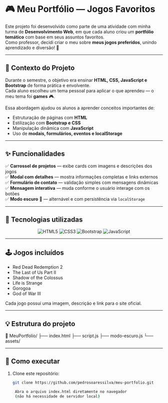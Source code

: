 # 🎮 Meu Portfólio — Jogos Favoritos

Este projeto foi desenvolvido como parte de uma atividade com minha turma de **Desenvolvimento Web**, em que cada aluno criou um **portfólio temático** com base em seus assuntos favoritos.  
Como professor, decidi criar o meu sobre **meus jogos preferidos**, unindo aprendizado e diversão! 🚀

---

## 🧠 Contexto do Projeto

Durante o semestre, o objetivo era ensinar **HTML, CSS, JavaScript e Bootstrap** de forma prática e envolvente.  
Cada aluno escolheu um tema pessoal para aplicar o que aprendeu — o meu tema foi **games** 🎮.

Essa abordagem ajudou os alunos a aprender conceitos importantes de:
- Estruturação de páginas com **HTML**
- Estilização com **Bootstrap e CSS**
- Manipulação dinâmica com **JavaScript**
- Uso de **modais, formulários, eventos e localStorage**

---

## ✨ Funcionalidades

✅ **Carrossel de projetos** — exibe cards com imagens e descrições dos jogos  
✅ **Modal com detalhes** — mostra informações completas e links externos  
✅ **Formulário de contato** — validação simples com mensagens dinâmicas  
✅ **Mensagem interativa** — muda conforme o usuário interage com os botões  
✅ **Modo escuro** 🌙 — alternável e com persistência via `localStorage`

---

## 🧩 Tecnologias utilizadas

<div align="center">

![HTML5](https://img.shields.io/badge/HTML5-E34F26?style=for-the-badge&logo=html5&logoColor=white)
![CSS3](https://img.shields.io/badge/CSS3-1572B6?style=for-the-badge&logo=css3&logoColor=white)
![Bootstrap](https://img.shields.io/badge/Bootstrap-7952B3?style=for-the-badge&logo=bootstrap&logoColor=white)
![JavaScript](https://img.shields.io/badge/JavaScript-F7DF1E?style=for-the-badge&logo=javascript&logoColor=black)

</div>

---

## 🕹️ Jogos incluídos

- Red Dead Redemption 2  
- The Last of Us Part II  
- Shadow of the Colossus  
- Life is Strange  
- Gorogoa  
- God of War III  

Cada jogo possui uma imagem, descrição e link para o site oficial.

---

## 💡 Estrutura do projeto

📁 MeuPortfolio/
├── index.html
├── script.js
├── modo-escuro.js
└── assets/


---

## 🚀 Como executar

1. Clone este repositório:
   ```bash
   git clone https://github.com/pedrosoaressilva/meu-portfolio.git

    Abra o arquivo index.html diretamente no navegador
    (não há necessidade de servidor local)
